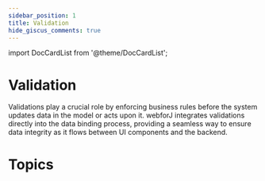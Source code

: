 ```yaml
---
sidebar_position: 1
title: Validation
hide_giscus_comments: true
---
```


<!-- vale off -->

import DocCardList from '@theme/DocCardList';

# Validation
<!-- vale on -->

Validations play a crucial role by enforcing business rules before the system updates data in the model or acts upon it. webforJ integrates validations directly into the data binding process, providing a seamless way to ensure data integrity as it flows between UI components and the backend.

# Topics

<DocCardList className="topics-section" />